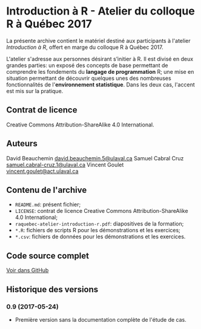 # Introduction à R - Atelier du colloque R à Québec 2017

La présente archive contient le matériel destiné aux participants à
l'atelier *Introduction à R*, offert en marge du colloque R à Québec 2017.

L'atelier s'adresse aux personnes désirant s’initier à R. Il est
divisé en deux grandes parties: un exposé des concepts de base
permettant de comprendre les fondements du **langage de
programmation** R; une mise en situation permettant de découvrir
quelques unes des nombreuses fonctionnalités de l'**environnement
statistique**. Dans les deux cas, l'accent est mis sur la pratique.

## Contrat de licence

Creative Commons Attribution-ShareAlike 4.0 International.

## Auteurs

David Beauchemin <david.beauchemin.5@ulaval.ca>
Samuel Cabral Cruz <samuel.cabral-cruz.1@ulaval.ca>
Vincent Goulet <vincent.goulet@act.ulaval.ca>

## Contenu de l'archive

- `README.md`: présent fichier;
- `LICENSE`: contrat de licence Creative Commons Attribution-ShareAlike 4.0 International;
- `raquebec-atelier-introduction-r.pdf`: diapositives de la formation;
- `*.R`: fichiers de scripts R pour les démonstrations et les exercices;
- `*.csv`: fichiers de données pour les démonstrations et les exercices.

## Code source complet

[Voir dans GitHub](https://github.com/vigou3/raquebec-atelier-introduction-r/)

## Historique des versions

### 0.9 (2017-05-24)

- Première version sans la documentation complète de l'étude de cas.
